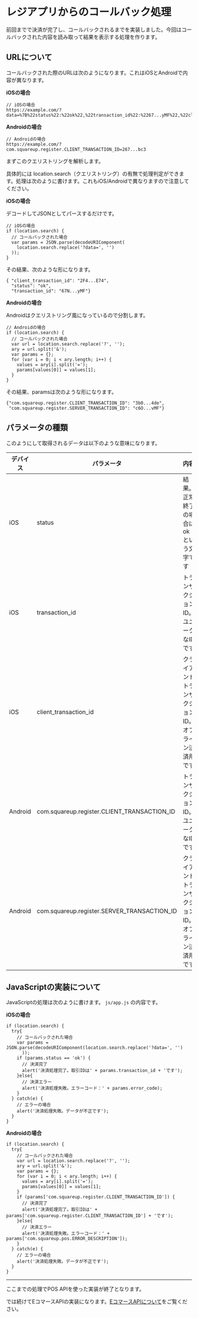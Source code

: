 # レジアプリからのコールバック処理

前回までで決済が完了し、コールバックされるまでを実装しました。今回はコールバックされた内容を読み取って結果を表示する処理を作ります。

## URLについて

コールバックされた際のURLは次のようになります。これはiOSとAndroidで内容が異なります。

**iOSの場合**

```
// iOSの場合
https://example.com/?data=%7B%22status%22:%22ok%22,%22transaction_id%22:%2267...yMF%22,%22client_transaction_id%22:%222F4B...E74%22%7D
```

**Androidの場合**

```
// Androidの場合
https://example.com/?com.squareup.register.CLIENT_TRANSACTION_ID=267...bc3
```

まずこのクエリストリングを解析します。

具体的には location.search（クエリストリング）の有無で処理判定ができます。処理は次のように書けます。これもiOS/Androidで異なりますので注意してください。

**iOSの場合**

デコードしてJSONとしてパースするだけです。

```
// iOSの場合
if (location.search) {
  // コールバックされた場合
  var params = JSON.parse(decodeURIComponent(
    location.search.replace('?data=', '')
  ));  
}
```

その結果、次のような形になります。

```
{ "client_transaction_id": "2F4...E74", 
  "status": "ok", 
  "transaction_id": "67N...yMF"}
```

**Androidの場合**

Androidはクエリストリング風になっているので分割します。

```
// Androidの場合
if (location.search) {
  // コールバックされた場合
  var url = location.search.replace('?', '');
  ary = url.split('&');
  var params = {};
  for (var i = 0; i < ary.length; i++) {
    values = ary[i].split('=');
    params[values[0]] = values[1];
  }
}
```

その結果、paramsは次のような形になります。

```
{"com.squareup.register.CLIENT_TRANSACTION_ID": "3b0...4de", 
 "com.squareup.register.SERVER_TRANSACTION_ID": "c6O...vMF"}
```

## パラメータの種類

このようにして取得されるデータは以下のような意味になります。

|デバイス|パラメータ|内容|
|--------|--------|--------|
|iOS|status|結果。正常終了の場合はokという文字です|
|iOS|transaction_id|トランザクションID。ユニークなIDです|
|iOS|client_transaction_id|クライアントトランザクションID。オフライン決済用です|
|Android|com.squareup.register.CLIENT_TRANSACTION_ID|トランザクションID。ユニークなIDです|
|Android|com.squareup.register.SERVER_TRANSACTION_ID|クライアントトランザクションID。オフライン決済用です|

## JavaScriptの実装について

JavaScriptの処理は次のように書けます。 `js/app.js` の内容です。

**iOSの場合**

```
if (location.search) {
  try{
    // コールバックされた場合
    var params = JSON.parse(decodeURIComponent(location.search.replace('?data=', '')
      ));  
    if (params.status == 'ok') {
      // 決済完了
      alert('決済処理完了。取引IDは' + params.transaction_id + 'です');
    }else{
      // 決済エラー
      alert('決済処理失敗。エラーコード：' + params.error_code);
    }
  } catch(e) {
    // エラーの場合
    alert('決済処理失敗。データが不正です');
  }
}
```

**Androidの場合**

```
if (location.search) {
  try{
    // コールバックされた場合
    var url = location.search.replace('?', '');
    ary = url.split('&');
    var params = {};
    for (var i = 0; i < ary.length; i++) {
      values = ary[i].split('=');
      params[values[0]] = values[1];
    }
    if (params['com.squareup.register.CLIENT_TRANSACTION_ID']) {
      // 決済完了
      alert('決済処理完了。取引IDは' + params['com.squareup.register.CLIENT_TRANSACTION_ID'] + 'です');
    }else{
      // 決済エラー
      alert('決済処理失敗。エラーコード：' + params['com.squareup.pos.ERROR_DESCRIPTION']);
    }
  } catch(e) {
    // エラーの場合
    alert('決済処理失敗。データが不正です');
  }
}
```

----

ここまでの処理でPOS APIを使った実装が終了となります。

では続けてEコマースAPIの実装になります。[EコマースAPIについて](./3-0.md)をご覧ください。